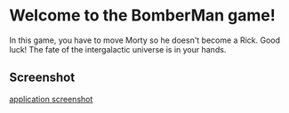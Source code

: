 # Welcome to the BomberMan game!

In this game, you have to move Morty so he doesn't become a Rick. Good luck! The fate of the intergalactic universe is in your hands.

## Screenshot

[application screenshot](mortyscreenshot.jpg)
